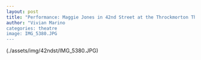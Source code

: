 ```yaml
---
layout: post
title: "Performance: Maggie Jones in 42nd Street at the Throckmorton Theatre"
author: "Vivian Marino
categories: theatre
image: IMG_5380.JPG
---
```


(./assets/img/42ndst/IMG_5380.JPG)
